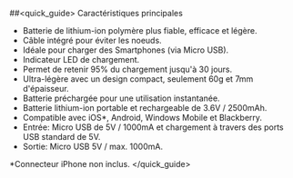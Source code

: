 ##<quick_guide> Caractéristiques principales

- Batterie de lithium-ion polymère plus fiable, efficace et légère.
- Câble intégré pour éviter les noeuds.
- Idéale pour charger des Smartphones (via Micro USB).
- Indicateur LED de chargement.
- Permet de retenir 95% du chargement jusqu'à 30 jours.
-  Ultra-légère avec un design compact, seulement 60g et 7mm d'épaisseur.
-  Batterie préchargée pour une utilisation instantanée.
- Batterie lithium-ion portable et rechargeable de 3.6V / 2500mAh.
-  Compatible avec iOS*, Android, Windows Mobile et Blackberry.
- Entrée: Micro USB de 5V / 1000mA et chargement à travers des ports USB standard de 5V.
- Sortie: Micro USB 5V / max. 1000mA.



*Connecteur iPhone non inclus.
</quick_guide>
